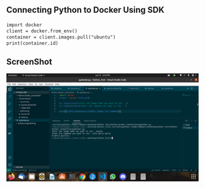 ## Connecting Python to Docker Using SDK



```
import docker
client = docker.from_env()
container = client.images.pull("ubuntu")
print(container.id)
```



## ScreenShot ##



<img src="Docker_SDK.png">


